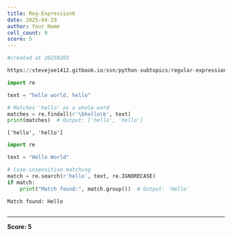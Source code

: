 ```yaml
---
title: Reg-Expression6
date: 2025-04-29
author: Your Name
cell_count: 9
score: 5
---
```


```python
#created at 20250203
```


```python
https://stevejoe1412.gitbook.io/ssn/python-subtopics/regular-expressions-with-re
```


```python
import re
```


```python
text = "hello world, hello"
```


```python
# Matches 'hello' as a whole word
matches = re.findall(r'\bhello\b', text)
print(matches)  # Output: ['hello', 'hello']
```

    ['hello', 'hello']



```python
import re
```


```python
text = "Hello World"
```


```python
# Case-insensitive matching
match = re.search(r'hello', text, re.IGNORECASE)
if match:
    print("Match found:", match.group())  # Output: 'Hello'
```

    Match found: Hello



```python

```


---
**Score: 5**